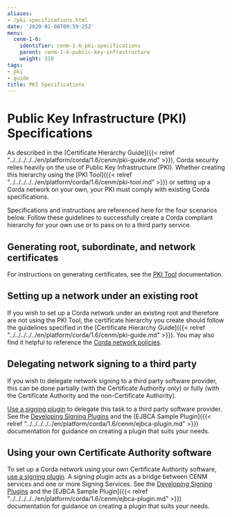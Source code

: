 ```yaml
---
aliases:
- /pki-specifications.html
date: '2020-01-08T09:59:25Z'
menu:
  cenm-1-6:
    identifier: cenm-1-6-pki-specifications
    parent: cenm-1-6-public-key-infrastructure
    weight: 310
tags:
- pki
- guide
title: PKI Specifications
---
```


# Public Key Infrastructure (PKI) Specifications

As described in the [Certificate Hierarchy Guide]({{< relref "../../../../../en/platform/corda/1.6/cenm/pki-guide.md" >}}), Corda security relies heavily on the use of Public Key Infrastructure (PKI). Whether creating this hierarchy using the [PKI Tool]({{< relref "../../../../../en/platform/corda/1.6/cenm/pki-tool.md" >}}) or setting up a Corda network on your own, your PKI must comply with existing Corda specifications.

Specifications and instructions are referenced here for the four scenarios below. Follow these guidelines to successfully create a Corda compliant hierarchy for your own use or to pass on to a third party service.

## Generating root, subordinate, and network certificates

For instructions on generating certificates, see the [PKI Tool](../../../../../en/platform/corda/1.6/cenm/pki-tool.html#running-the-pki-tool) documentation.

## Setting up a network under an existing root

If you wish to set up a Corda network under an existing root and therefore are not using the PKI Tool, the certificate hierarchy you create should follow the guidelines specified in the [Certificate Hierarchy Guide]({{< relref "../../../../../en/platform/corda/1.6/cenm/pki-guide.md" >}}). You may also find it helpful to reference the [Corda network policies](https://corda.network/trust-root/index/).

## Delegating network signing to a third party

If you wish to delegate network signing to a third party software provider, this can be done partially (with the Certificate Authority only) or fully (with the Certificate Authority and the non-Certificate Authority).

[Use a signing plugin](../../../../../en/platform/corda/1.6/cenm/signing-service.html#using-a-signing-plugin) to delegate this task to a third party software provider. See the [Developing Signing Plugins](../../../../../en/platform/corda/1.6/cenm/signing-service.html#developing-signing-plugins) and the [EJBCA Sample Plugin]({{< relref "../../../../../en/platform/corda/1.6/cenm/ejbca-plugin.md" >}}) documentation for guidance on creating a plugin that suits your needs.

## Using your own Certificate Authority software

To set up a Corda network using your own Certificate Authority software, [use a signing plugin](../../../../../en/platform/corda/1.6/cenm/signing-service.html#using-a-signing-plugin). A signing plugin acts as a bridge between CENM services and one or more Signing Services. See the [Developing Signing Plugins](../../../../../en/platform/corda/1.6/cenm/signing-service.html#developing-signing-plugins) and the [EJBCA Sample Plugin]({{< relref "../../../../../en/platform/corda/1.6/cenm/ejbca-plugin.md" >}}) documentation for guidance on creating a plugin that suits your needs.
